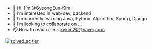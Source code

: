- 👋 Hi, I’m @GyeongEun-Kim
- 👀 I’m interested in web-dev, backend
- 🌱 I’m currently learning Java, Python, Algorithm, Spring, Django
- 💞️ I’m looking to collaborate on ...
- 📫 How to reach me ~ kekim20@naver.com

[![solved.ac tier](http://mazassumnida.wtf/api/generate_badge?boj=kinetic27)](https://solved.ac/kekim20)


